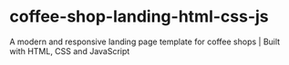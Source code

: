 # coffee-shop-landing-html-css-js
A modern and responsive landing page template for coffee shops | Built with HTML, CSS and JavaScript

